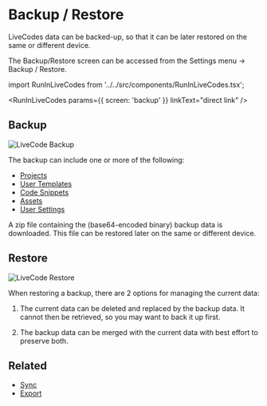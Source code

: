 # Backup / Restore

LiveCodes data can be backed-up, so that it can be later restored on the same or different device.

The Backup/Restore screen can be accessed from the Settings menu → Backup / Restore.

import RunInLiveCodes from '../../src/components/RunInLiveCodes.tsx';

<RunInLiveCodes params={{ screen: 'backup' }} linkText="direct link" />

## Backup

![LiveCode Backup](../../static/img/screenshots/backup-restore-1.jpg)

The backup can include one or more of the following:

- [Projects](./projects.html.md)
- [User Templates](./templates.html.md)
- [Code Snippets](./snippets.html.md)
- [Assets](./assets.html.md)
- [User Settings](./user-settings.html.md)

A zip file containing the (base64-encoded binary) backup data is downloaded. This file can be restored later on the same or different device.

## Restore

![LiveCode Restore](../../static/img/screenshots/backup-restore-2.jpg)

When restoring a backup, there are 2 options for managing the current data:

1. The current data can be deleted and replaced by the backup data. It cannot then be retrieved, so you may want to back it up first.

2. The backup data can be merged with the current data with best effort to preserve both.

## Related

- [Sync](./sync.html.md)
- [Export](./export.html.md)